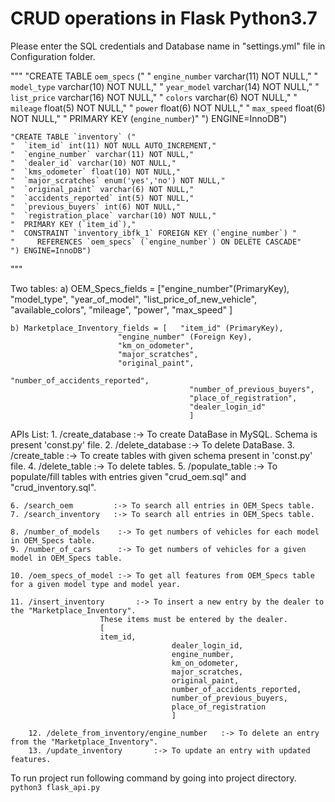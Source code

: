 # CRUD operations in Flask Python3.7


Please enter the SQL credentials and Database name in "settings.yml" file in Configuration folder.

"""
    "CREATE TABLE `oem_specs` ("
    "  `engine_number` varchar(11) NOT NULL,"
    "  `model_type` varchar(10) NOT NULL,"
    "  `year_model` varchar(14) NOT NULL,"
    "  `list_price` varchar(16) NOT NULL,"
    "  `colors` varchar(6) NOT NULL,"
    "  `mileage` float(5) NOT NULL,"
    "  `power` float(6) NOT NULL,"
    "  `max_speed` float(6) NOT NULL,"
    "  PRIMARY KEY (`engine_number`)"
    ") ENGINE=InnoDB")
    
    
    "CREATE TABLE `inventory` ("
    "  `item_id` int(11) NOT NULL AUTO_INCREMENT,"
    "  `engine_number` varchar(11) NOT NULL,"    
    "  `dealer_id` varchar(10) NOT NULL,"
    "  `kms_odometer` float(10) NOT NULL,"
    "  `major_scratches` enum('yes','no') NOT NULL,"
    "  `original_paint` varchar(6) NOT NULL,"
    "  `accidents_reported` int(5) NOT NULL,"
    "  `previous_buyers` int(6) NOT NULL,"
    "  `registration_place` varchar(10) NOT NULL,"    
    "  PRIMARY KEY (`item_id`),"
    "  CONSTRAINT `inventory_ibfk_1` FOREIGN KEY (`engine_number`) "
    "     REFERENCES `oem_specs` (`engine_number`) ON DELETE CASCADE"
    ") ENGINE=InnoDB")
    
    
    



"""

Two tables: 
	a) OEM_Specs_fields = ["engine_number"(PrimaryKey), 
				"model_type", 
				"year_of_model", 
				"list_price_of_new_vehicle",
				"available_colors", 
				"mileage", 
				"power", 
				"max_speed"
				]
	
	b) Marketplace_Inventory_fields = [   "item_id" (PrimaryKey), 
					    	"engine_number" (Foreign Key), 
					    	"km_on_odometer", 
					    	"major_scratches", 
					    	"original_paint",
                                     		"number_of_accidents_reported", 
                                     		"number_of_previous_buyers", 
                                     		"place_of_registration", 
                                     		"dealer_login_id"
                                     		]



APIs List:
	1. /create_database :-> To create DataBase in MySQL. Schema is present 'const.py' file.
	2. /delete_database :-> To delete DataBase.
	3. /create_table    :-> To create tables with given schema present in 'const.py' file.
	4. /delete_table    :-> To delete tables.
	5. /populate_table  :-> To populate/fill tables with entries given "crud_oem.sql" and "crud_inventory.sql".
	
	6. /search_oem         :-> To search all entries in OEM_Specs table.
	7. /search_inventory   :-> To search all entries in OEM_Specs table.
	
	8. /number_of_models   	:-> To get numbers of vehicles for each model in OEM_Specs table.
	9. /number_of_cars	   	:-> To get numbers of vehicles for a given model in OEM_Specs table.
	
	10. /oem_specs_of_model	:-> To get all features from OEM_Specs table for a given model type and model year.
	
	11. /insert_inventory 		:-> To insert a new entry by the dealer to the "Marketplace_Inventory". 
						These items must be entered by the dealer.
						[
						item_id,
                            			dealer_login_id,
                            			engine_number,
                            			km_on_odometer,
                            			major_scratches,
                            			original_paint,
                            			number_of_accidents_reported,
                            			number_of_previous_buyers,
                            			place_of_registration
                            			]
                            			
        12. /delete_from_inventory/engine_number   :-> To delete an entry from the "Marketplace_Inventory".
        13. /update_inventory 		:-> To update an entry with updated features.
                            			
	





To run project run following command by going into project directory.
```python3 flask_api.py``` 
	 
